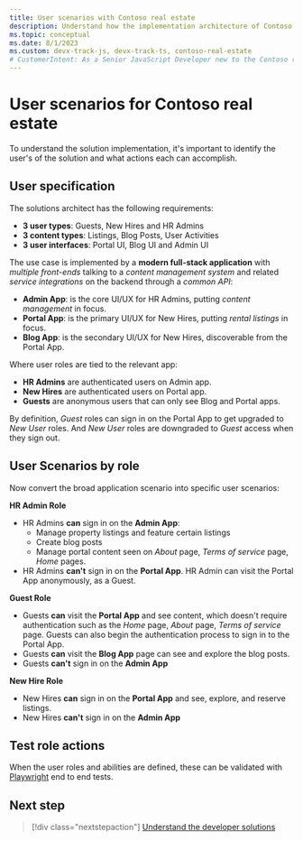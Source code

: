 ```yaml
---
title: User scenarios with Contoso real estate
description: Understand how the implementation architecture of Contoso real estate maps to the User scenarios the solution is meant to solve.
ms.topic: conceptual
ms.date: 8/1/2023
ms.custom: devx-track-js, devx-track-ts, contoso-real-estate
# CustomerIntent: As a Senior JavaScript Developer new to the Contoso real estate enterprise pp, I want understand how the user scenarios the architecture solves for so that I can have a deeper understanding between the technical solution and the business solution.
---
```


# User scenarios for Contoso real estate

To understand the solution implementation, it's important to identify the user's of the solution and what actions each can accomplish.

## User specification

The solutions architect has the following requirements:
 - **3 user types**: Guests, New Hires and HR Admins
 - **3 content types**: Listings, Blog Posts, User Activities
 - **3 user interfaces**: Portal UI, Blog UI and Admin UI

The use case is implemented by a **modern full-stack application** with _multiple front-ends_ talking to a _content management system_ and related _service integrations_ on the backend through a _common API_:
 - **Admin App**: is the core UI/UX for HR Admins, putting _content management_ in focus.
 - **Portal App**: is the primary UI/UX for New Hires, putting _rental listings_ in focus.
 - **Blog App**: is the secondary UI/UX for New Hires, discoverable from the Portal App.

Where user roles are tied to the relevant app:
 - **HR Admins** are authenticated users on Admin app.
 - **New Hires** are authenticated users on Portal app.
 - **Guests** are anonymous users that can only see Blog and Portal apps.

By definition, _Guest_ roles can sign in on the Portal App to get upgraded to _New User_ roles. And _New User_ roles are downgraded to _Guest_ access when they sign out. 

## User Scenarios by role

Now convert the broad application scenario into specific user scenarios:

**HR Admin Role**

* HR Admins **can** sign in on the **Admin App**:
    * Manage property listings and feature certain listings
    * Create blog posts 
    * Manage portal content seen on _About_ page, _Terms of service_ page, _Home_ pages.
* HR Admins **can't** sign in on the **Portal App**. HR Admin can visit the Portal App anonymously, as a Guest.

**Guest Role** 

* Guests **can** visit the **Portal App** and see content, which doesn't require authentication such as the _Home_ page, _About_ page, _Terms of service_ page. Guests can also begin the authentication process to sign in to the Portal App.
* Guests **can** visit the **Blog App** page can see and explore the blog posts.
* Guests **can't** sign in on the **Admin App**

**New Hire Role** 

* New Hires **can** sign in on the **Portal App** and see, explore, and reserve listings.
* New Hires **can't** sign in on the **Admin App**

## Test role actions

When the user roles and abilities are defined, these can be validated with [Playwright](https://playwright.dev/docs/intro) end to end tests.

## Next step

> [!div class="nextstepaction"]
> [Understand the developer solutions](contoso-real-estate-developer-solutions.md)
